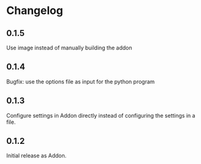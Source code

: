 # Changelog

## 0.1.5

Use image instead of manually building the addon

## 0.1.4

Bugfix: use the options file as input for the python program

## 0.1.3

Configure settings in Addon directly instead of configuring the settings in a file.

## 0.1.2

Initial release as Addon.
